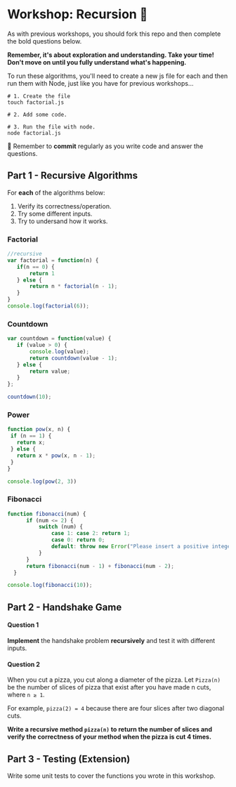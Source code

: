 # Workshop: Recursion 🔄

As with previous workshops, you should fork this repo and then complete the bold questions below.

**Remember, it's about exploration and understanding. Take your time! Don't move on until you fully understand what's happening.**

To run these algorithms, you'll need to create a new js file for each and then run them with Node, just like you have for previous workshops...

```shell
# 1. Create the file
touch factorial.js

# 2. Add some code.

# 3. Run the file with node.
node factorial.js
```

🚨 Remember to **commit** regularly as you write code and answer the questions.

## Part 1 - Recursive Algorithms

For **each** of the algorithms below:

1. Verify its correctness/operation.
2. Try some different inputs.
3. Try to undersand how it works.


### Factorial

```js
//recursive
var factorial = function(n) {
   if(n == 0) {
       return 1
   } else {
       return n * factorial(n - 1);
   }
}
console.log(factorial(6));
```

### Countdown

```js
var countdown = function(value) {
   if (value > 0) {
       console.log(value);
       return countdown(value - 1);
   } else {
       return value;
   }
};

countdown(10);
```

### Power

```js
function pow(x, n) {
 if (n == 1) {
   return x;
 } else {
   return x * pow(x, n - 1);
 }
}

console.log(pow(2, 3))
```

### Fibonacci

```js
function fibonacci(num) {
      if (num <= 2) {
          switch (num) {
              case 1: case 2: return 1;
              case 0: return 0;
              default: throw new Error("Please insert a positive integer");
          }
      }
      return fibonacci(num - 1) + fibonacci(num - 2);
  }

console.log(fibonacci(10));
```

## Part 2 - Handshake Game


#### Question 1
**Implement** the handshake problem **recursively** and test it with different inputs.

#### Question 2

When you cut a pizza, you cut along a diameter of the pizza. Let `Pizza(n)` be the number of slices of pizza that exist after you have made n cuts, where `n ≥ 1`.

For example, `pizza(2) = 4` because there are four slices after two diagonal cuts.

**Write a recursive method `pizza(n)` to return the number of slices and verify the correctness of your method when the pizza is cut 4 times.**

## Part 3 - Testing (Extension)

Write some unit tests to cover the functions you wrote in this workshop.
